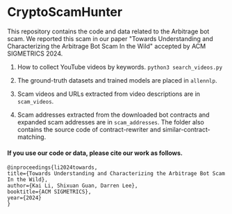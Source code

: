 # CryptoScamHunter
This repository contains the code and data related to the Arbitrage bot scam. We reported this scam in our paper "Towards Understanding and Characterizing the Arbitrage Bot Scam In the Wild" accepted by ACM SIGMETRICS 2024.

1. How to collect YouTube videos by keywords. 
`python3 search_videos.py`

2. The ground-truth datasets and trained models are placed in `allennlp`.

3. Scam videos and URLs extracted from video descriptions are in `scam_videos`.

4. Scam addresses extracted from the downloaded bot contracts and expanded scam addresses are in `scam_addresses`. The folder also contains the source code of contract-rewriter and similar-contract-matching.


#### If you use our code or data, please cite our work as follows.

    @inproceedings{li2024towards,  
    title={Towards Understanding and Characterizing the Arbitrage Bot Scam In the Wild},  
    author={Kai Li, Shixuan Guan, Darren Lee},  
    booktitle={ACM SIGMETRICS},  
    year={2024}  
    }  
